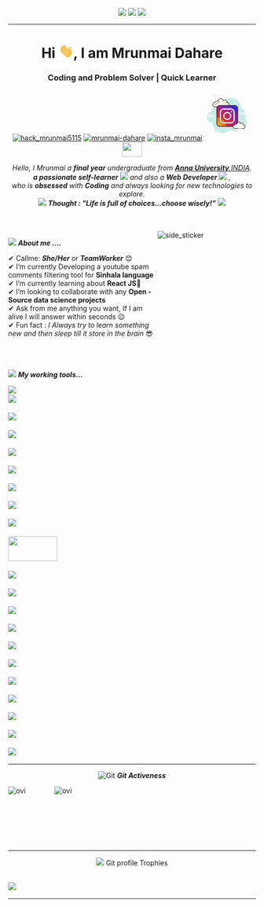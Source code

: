  <p align="center">

  <img src="https://img.shields.io/badge/Focus-Problem%20Solving-brightgreen" />
  <img src="https://img.shields.io/badge/Lives-India-success" />
  <img src="https://img.shields.io/badge/Languages-English%20%26%20India-brightgreen" />
</p>
<hr>
<h1 align="center">Hi <img src="https://raw.githubusercontent.com/ABSphreak/ABSphreak/master/gifs/Hi.gif" width="30px">, I am Mrunmai Dahare</h1>
<h3 align="center">Coding and Problem Solver | Quick Learner</h3>
<p align="center">
<a href="https://www.hackerrank.com/mrunmai5115" target="blank"><img align="center" src="https://cdn.worldvectorlogo.com/logos/hackerrank.svg" alt="hack_mrunmai5115" height="30" width="40" /></a>
<a href="https://www.linkedin.com/in/mrunmai-dahare-6b5a33236/" target="blank"><img align="center" src="https://image.flaticon.com/icons/png/128/174/174857.png" alt="mrunmai-dahare" height="30" width="40" /></a>  
<a href="https://www.instagram.com/mrunmai_dahare/" target="blank"><img align="center" alt="insta_mrunmai" height="30" width="40" /><svg xmlns="http://www.w3.org/2000/svg" x="0px" y="0px"
width="100" height="100"
viewBox="0 0 100 100">
<path fill="#c7ede6" d="M87.215,56.71C88.35,54.555,89,52.105,89,49.5c0-6.621-4.159-12.257-10.001-14.478 C78.999,35.015,79,35.008,79,35c0-11.598-9.402-21-21-21c-9.784,0-17.981,6.701-20.313,15.757C36.211,29.272,34.638,29,33,29 c-7.692,0-14.023,5.793-14.89,13.252C12.906,43.353,9,47.969,9,53.5C9,59.851,14.149,65,20.5,65c0.177,0,0.352-0.012,0.526-0.022 C21.022,65.153,21,65.324,21,65.5C21,76.822,30.178,86,41.5,86c6.437,0,12.175-2.972,15.934-7.614C59.612,80.611,62.64,82,66,82 c4.65,0,8.674-2.65,10.666-6.518C77.718,75.817,78.837,76,80,76c6.075,0,11-4.925,11-11C91,61.689,89.53,58.727,87.215,56.71z"></path><path fill="#fff" d="M15.405,51H5.5C5.224,51,5,50.776,5,50.5S5.224,50,5.5,50h9.905c0.276,0,0.5,0.224,0.5,0.5 S15.682,51,15.405,51z"></path><path fill="#fff" d="M18.5,51h-1c-0.276,0-0.5-0.224-0.5-0.5s0.224-0.5,0.5-0.5h1c0.276,0,0.5,0.224,0.5,0.5 S18.777,51,18.5,51z"></path><path fill="#fff" d="M23.491,53H14.5c-0.276,0-0.5-0.224-0.5-0.5s0.224-0.5,0.5-0.5h8.991c0.276,0,0.5,0.224,0.5,0.5 S23.767,53,23.491,53z"></path><path fill="#fff" d="M12.5,53h-1c-0.276,0-0.5-0.224-0.5-0.5s0.224-0.5,0.5-0.5h1c0.276,0,0.5,0.224,0.5,0.5 S12.777,53,12.5,53z"></path><path fill="#fff" d="M9.5,53h-2C7.224,53,7,52.776,7,52.5S7.224,52,7.5,52h2c0.276,0,0.5,0.224,0.5,0.5S9.777,53,9.5,53 z"></path><path fill="#fff" d="M15.5,55h-2c-0.276,0-0.5-0.224-0.5-0.5s0.224-0.5,0.5-0.5h2c0.276,0,0.5,0.224,0.5,0.5 S15.776,55,15.5,55z"></path><path fill="#fff" d="M18.5,46c-0.177,0-0.823,0-1,0c-0.276,0-0.5,0.224-0.5,0.5c0,0.276,0.224,0.5,0.5,0.5 c0.177,0,0.823,0,1,0c0.276,0,0.5-0.224,0.5-0.5C19,46.224,18.776,46,18.5,46z"></path><path fill="#fff" d="M18.5,48c-0.177,0-4.823,0-5,0c-0.276,0-0.5,0.224-0.5,0.5c0,0.276,0.224,0.5,0.5,0.5 c0.177,0,4.823,0,5,0c0.276,0,0.5-0.224,0.5-0.5C19,48.224,18.776,48,18.5,48z"></path><path fill="#fff" d="M23.5,50c-0.177,0-2.823,0-3,0c-0.276,0-0.5,0.224-0.5,0.5c0,0.276,0.224,0.5,0.5,0.5 c0.177,0,2.823,0,3,0c0.276,0,0.5-0.224,0.5-0.5C24,50.224,23.776,50,23.5,50z"></path><path fill="#fff" d="M85.5,46h-10c-0.276,0-0.5-0.224-0.5-0.5s0.224-0.5,0.5-0.5h10c0.276,0,0.5,0.224,0.5,0.5 S85.776,46,85.5,46z"></path><path fill="#fff" d="M89.5,46h-2c-0.276,0-0.5-0.224-0.5-0.5s0.224-0.5,0.5-0.5h2c0.276,0,0.5,0.224,0.5,0.5 S89.776,46,89.5,46z"></path><path fill="#fff" d="M94.5,48h-10c-0.276,0-0.5-0.224-0.5-0.5s0.224-0.5,0.5-0.5h10c0.276,0,0.5,0.224,0.5,0.5 S94.777,48,94.5,48z"></path><path fill="#fff" d="M82.5,48h-1c-0.276,0-0.5-0.224-0.5-0.5s0.224-0.5,0.5-0.5h1c0.276,0,0.5,0.224,0.5,0.5 S82.776,48,82.5,48z"></path><path fill="#fff" d="M79.375,48H77.5c-0.276,0-0.5-0.224-0.5-0.5s0.224-0.5,0.5-0.5h1.875c0.276,0,0.5,0.224,0.5,0.5 S79.651,48,79.375,48z"></path><path fill="#fff" d="M88.5,44h-5c-0.276,0-0.5-0.224-0.5-0.5s0.224-0.5,0.5-0.5h5c0.276,0,0.5,0.224,0.5,0.5 S88.777,44,88.5,44z"></path><path fill="#fff" d="M85.5,50h-2c-0.276,0-0.5-0.224-0.5-0.5s0.224-0.5,0.5-0.5h2c0.276,0,0.5,0.224,0.5,0.5 S85.776,50,85.5,50z"></path><path fill="#fdfcef" d="M43.875,32.5c0,0,3.64,0,6.125,0s4.5-2.015,4.5-4.5c0-2.333-1.782-4.229-4.055-4.455 C50.467,23.364,50.5,23.187,50.5,23c0-2.485-2.015-4.5-4.5-4.5c-1.438,0-2.703,0.686-3.527,1.736 C42.333,17.6,40.171,15.5,37.5,15.5c-2.761,0-5,2.239-5,5c0,0.446,0.077,0.87,0.187,1.282C32.045,21.005,31.086,20.5,30,20.5 c-1.781,0-3.234,1.335-3.455,3.055C26.364,23.533,26.187,23.5,26,23.5c-2.485,0-4.5,2.015-4.5,4.5s2.015,4.5,4.5,4.5s9.5,0,9.5,0 h5.375V33h3V32.5z"></path><path fill="#472b29" d="M37.5,15c-3.033,0-5.5,2.467-5.5,5.5c0,0.016,0,0.031,0,0.047C31.398,20.192,30.71,20,30,20 c-1.831,0-3.411,1.261-3.858,3.005C26.095,23.002,26.048,23,26,23c-2.757,0-5,2.243-5,5s2.243,5,5,5h14.875 c0.276,0,0.5-0.224,0.5-0.5s-0.224-0.5-0.5-0.5H26c-2.206,0-4-1.794-4-4s1.794-4,4-4c0.117,0,0.23,0.017,0.343,0.032l0.141,0.019 c0.021,0.003,0.041,0.004,0.062,0.004c0.246,0,0.462-0.185,0.495-0.437C27.232,22.125,28.504,21,30,21 c0.885,0,1.723,0.401,2.301,1.1c0.098,0.118,0.241,0.182,0.386,0.182c0.078,0,0.156-0.018,0.228-0.056 c0.209-0.107,0.314-0.346,0.254-0.573C33.054,21.218,33,20.852,33,20.5c0-2.481,2.019-4.5,4.5-4.5 c2.381,0,4.347,1.872,4.474,4.263c0.011,0.208,0.15,0.387,0.349,0.45c0.05,0.016,0.101,0.024,0.152,0.024 c0.15,0,0.296-0.069,0.392-0.192C43.638,19.563,44.779,19,46,19c2.206,0,4,1.794,4,4c0,0.117-0.017,0.23-0.032,0.343l-0.019,0.141 c-0.016,0.134,0.022,0.268,0.106,0.373c0.084,0.105,0.207,0.172,0.34,0.185C52.451,24.247,54,25.949,54,28c0,2.206-1.794,4-4,4 h-6.125c-0.276,0-0.5,0.224-0.5,0.5s0.224,0.5,0.5,0.5H50c2.757,0,5-2.243,5-5c0-2.397-1.689-4.413-4.003-4.877 C50.999,23.082,51,23.041,51,23c0-2.757-2.243-5-5-5c-1.176,0-2.293,0.416-3.183,1.164C42.219,16.76,40.055,15,37.5,15L37.5,15z"></path><path fill="#472b29" d="M36,22c-1.403,0-2.609,0.999-2.913,2.341C32.72,24.119,32.301,24,31.875,24 c-1.202,0-2.198,0.897-2.353,2.068C29.319,26.022,29.126,26,28.937,26c-1.529,0-2.811,1.2-2.918,2.732 C26.01,28.87,26.114,28.99,26.251,29c0.006,0,0.012,0,0.018,0c0.13,0,0.24-0.101,0.249-0.232c0.089-1.271,1.151-2.268,2.419-2.268 c0.229,0,0.47,0.042,0.738,0.127c0.022,0.007,0.045,0.01,0.067,0.01c0.055,0,0.11-0.02,0.156-0.054 C29.962,26.537,30,26.455,30,26.375c0-1.034,0.841-1.875,1.875-1.875c0.447,0,0.885,0.168,1.231,0.473 c0.047,0.041,0.106,0.063,0.165,0.063c0.032,0,0.063-0.006,0.093-0.019c0.088-0.035,0.148-0.117,0.155-0.212 C33.623,23.512,34.712,22.5,36,22.5c0.208,0,0.425,0.034,0.682,0.107c0.023,0.007,0.047,0.01,0.07,0.01 c0.109,0,0.207-0.073,0.239-0.182c0.038-0.133-0.039-0.271-0.172-0.309C36.517,22.04,36.256,22,36,22L36,22z"></path><path fill="#472b29" d="M49.883,23.5c-1.326,0-2.508,0.897-2.874,2.182c-0.038,0.133,0.039,0.271,0.172,0.309 C47.205,25.997,47.228,26,47.25,26c0.109,0,0.209-0.072,0.24-0.182C47.795,24.748,48.779,24,49.883,24 c0.117,0,0.23,0.014,0.342,0.029c0.012,0.002,0.023,0.003,0.035,0.003c0.121,0,0.229-0.092,0.246-0.217 c0.019-0.137-0.077-0.263-0.214-0.281C50.158,23.516,50.022,23.5,49.883,23.5L49.883,23.5z"></path><path fill="#3231c7" d="M72.3,35.7v30.6c0,3.31-2.69,6-6,6H35.7c-3.31,0-6-2.69-6-6V35.7c0-3.31,2.69-6,6-6h30.6 C69.61,29.7,72.3,32.39,72.3,35.7z"></path><path fill="#7228ad" d="M72.3,47.25V66.3c0,3.31-2.69,6-6,6H35.7c-3.31,0-6-2.69-6-6V35.7c0-3.31,2.69-6,6-6h19.05 C61.99,33.95,68.05,40.01,72.3,47.25z"></path><path fill="#b11e93" d="M70.96,70.08c-1.1,1.35-2.78,2.22-4.66,2.22H35.7c-3.31,0-6-2.69-6-6V35.7 c0-1.88,0.87-3.56,2.22-4.66C53.03,32.02,69.98,48.97,70.96,70.08z"></path><path fill="#db1a58" d="M63,72v0.3H35.7c-3.31,0-6-2.69-6-6V39H30C48.23,39,63,53.77,63,72z"></path><path fill="#e4273e" d="M55,72c0,0.1,0,0.2-0.01,0.3H35.7c-3.31,0-6-2.69-6-6V47.01C29.8,47,29.9,47,30,47 C43.81,47,55,58.19,55,72z"></path><path fill="#f47c22" d="M48,72c0,0.1,0,0.2-0.01,0.3H35.7c-3.31,0-6-2.69-6-6V54.01C29.8,54,29.9,54,30,54 C39.94,54,48,62.06,48,72z"></path><path fill="#ef9922" d="M42,72c0,0.1,0,0.2-0.01,0.3H35.7c-3.31,0-6-2.69-6-6v-6.29C29.8,60,29.9,60,30,60 C36.63,60,42,65.37,42,72z"></path><path fill="#472b29" d="M66.3,73H35.7c-3.694,0-6.7-3.006-6.7-6.7V35.7c0-3.694,3.006-6.7,6.7-6.7h30.6 c3.694,0,6.7,3.006,6.7,6.7v30.6C73,69.994,69.994,73,66.3,73z M35.7,30.4c-2.923,0-5.3,2.377-5.3,5.3v30.6 c0,2.922,2.377,5.3,5.3,5.3h30.6c2.923,0,5.3-2.377,5.3-5.3V35.7c0-2.922-2.377-5.3-5.3-5.3H35.7z"></path><path fill="#fff" d="M50.99,66.5c-3.983,0-5.466-0.011-6.98-0.08c-1.393-0.062-2.479-0.272-3.52-0.68 c-1.014-0.391-1.806-0.906-2.57-1.67c-0.759-0.759-1.273-1.552-1.67-2.57c-0.396-1.013-0.606-2.098-0.68-3.52 c-0.069-1.527-0.08-3.008-0.08-6.98c0-3.965,0.011-5.443,0.08-6.97c0.062-1.393,0.271-2.479,0.68-3.52 c0.396-1.027,0.911-1.82,1.67-2.57c0.759-0.758,1.552-1.273,2.57-1.67c1.041-0.407,2.127-0.617,3.52-0.68 c1.566-0.071,3.067-0.09,6.98-0.09c3.915,0,5.413,0.019,6.97,0.09c1.393,0.063,2.479,0.272,3.521,0.68 c1.027,0.396,1.819,0.911,2.569,1.67c0.752,0.743,1.27,1.535,1.681,2.57c0.399,1.052,0.606,2.139,0.67,3.521 c0.07,1.581,0.09,3.08,0.09,6.97c0,3.898-0.02,5.398-0.09,6.98c-0.063,1.382-0.27,2.468-0.67,3.52 c-0.41,1.025-0.929,1.819-1.681,2.57c-0.748,0.757-1.537,1.272-2.56,1.67c-1.055,0.408-2.144,0.617-3.53,0.68 C56.445,66.489,54.965,66.5,50.99,66.5z M49.68,38.5c-2.751,0-4.262,0.021-5.573,0.079c-1.334,0.062-2.069,0.285-2.562,0.472 c-0.609,0.239-1.046,0.524-1.508,0.987c-0.461,0.46-0.746,0.895-0.982,1.499c-0.188,0.494-0.413,1.23-0.476,2.569 c-0.068,1.505-0.079,2.893-0.079,6.884c0,3.999,0.011,5.389,0.079,6.893c0.062,1.329,0.286,2.064,0.474,2.556 c0.239,0.621,0.514,1.043,0.979,1.508c0.468,0.459,0.906,0.743,1.514,0.982c0.476,0.186,1.195,0.408,2.56,0.472 c1.559,0.07,3.038,0.089,6.886,0.089c3.855,0,5.337-0.02,6.893-0.089c1.397-0.064,2.134-0.301,2.566-0.474 c0.599-0.231,1.033-0.512,1.497-0.967c0.46-0.469,0.746-0.908,0.989-1.516c0.185-0.483,0.402-1.208,0.466-2.559 c0.069-1.572,0.089-3.054,0.089-6.895c0-3.834-0.02-5.313-0.089-6.884c-0.063-1.349-0.281-2.074-0.464-2.555 c-0.236-0.612-0.52-1.049-0.979-1.508c-0.493-0.484-0.893-0.742-1.53-0.985c-0.461-0.184-1.17-0.404-2.544-0.469 c-1.534-0.07-3.017-0.089-6.895-0.089H49.68z"></path><path fill="#472b29" d="M50.99,35.8c3.909,0,5.405,0.019,6.956,0.09c1.359,0.061,2.415,0.265,3.428,0.66 c0.985,0.38,1.744,0.873,2.467,1.605c0.719,0.71,1.216,1.47,1.608,2.459c0.389,1.024,0.59,2.081,0.652,3.429 c0.07,1.576,0.089,3.072,0.089,6.957c0,3.893-0.019,5.39-0.089,6.966c-0.062,1.35-0.263,2.407-0.648,3.42 c-0.396,0.989-0.894,1.751-1.617,2.474c-0.716,0.725-1.473,1.219-2.453,1.6c-1.023,0.395-2.083,0.599-3.436,0.66 c-1.509,0.069-2.986,0.08-6.956,0.08c-3.978,0-5.458-0.011-6.967-0.08c-1.359-0.061-2.415-0.264-3.426-0.66 c-0.971-0.375-1.731-0.869-2.465-1.602c-0.728-0.729-1.222-1.489-1.603-2.468c-0.384-0.981-0.587-2.038-0.659-3.423 c-0.069-1.522-0.08-3.001-0.08-6.968c0-3.959,0.011-5.436,0.08-6.957c0.061-1.359,0.264-2.415,0.66-3.427 c0.38-0.985,0.873-1.745,1.603-2.465c0.727-0.727,1.488-1.221,2.467-1.602c1.009-0.394,2.065-0.598,3.424-0.66 C45.585,35.819,47.082,35.8,50.99,35.8 M50.99,63.79c3.861,0,5.345-0.019,6.907-0.089c1.443-0.067,2.211-0.314,2.658-0.493 c0.641-0.248,1.105-0.547,1.609-1.041c0.487-0.497,0.791-0.964,1.053-1.62c0.191-0.501,0.419-1.255,0.483-2.649 c0.07-1.576,0.089-3.061,0.089-6.908c0-3.839-0.019-5.322-0.089-6.898c-0.065-1.391-0.292-2.145-0.483-2.65 c-0.249-0.645-0.562-1.126-1.049-1.614c-0.518-0.509-0.96-0.794-1.625-1.048c-0.486-0.194-1.225-0.425-2.645-0.492 c-1.539-0.07-3.024-0.089-6.907-0.089H49.68c-2.756,0-4.27,0.021-5.588,0.079c-1.376,0.064-2.141,0.296-2.658,0.493 c-0.641,0.251-1.122,0.566-1.609,1.053c-0.487,0.486-0.801,0.965-1.051,1.605c-0.197,0.513-0.431,1.28-0.495,2.662 c-0.069,1.511-0.08,2.901-0.08,6.898c0,4.004,0.01,5.397,0.08,6.907c0.064,1.372,0.297,2.136,0.493,2.65 c0.252,0.654,0.556,1.121,1.05,1.615c0.491,0.482,0.973,0.795,1.613,1.046c0.496,0.194,1.247,0.426,2.656,0.492 C45.655,63.771,47.138,63.79,50.99,63.79 M50.99,35.3c-3.991,0-5.454,0.021-6.989,0.09c-1.417,0.064-2.522,0.279-3.583,0.693 c-1.047,0.408-1.86,0.937-2.639,1.714c-0.78,0.771-1.31,1.585-1.716,2.639c-0.416,1.062-0.63,2.168-0.693,3.584 c-0.069,1.537-0.08,3.019-0.08,6.979c0,3.969,0.011,5.452,0.08,6.99c0.075,1.444,0.289,2.549,0.693,3.583 c0.407,1.045,0.937,1.859,1.715,2.639c0.786,0.786,1.601,1.314,2.639,1.715c1.062,0.416,2.168,0.63,3.584,0.693 c1.537,0.07,3.02,0.081,6.989,0.081c3.96,0,5.441-0.01,6.979-0.081c1.41-0.063,2.519-0.277,3.594-0.693 c1.051-0.409,1.861-0.938,2.629-1.715c0.771-0.771,1.303-1.584,1.726-2.64c0.409-1.075,0.619-2.18,0.684-3.583 c0.068-1.536,0.09-3,0.09-6.989c0-3.979-0.021-5.443-0.09-6.979c-0.064-1.402-0.274-2.506-0.685-3.585 c-0.421-1.062-0.953-1.876-1.724-2.637c-0.771-0.78-1.584-1.309-2.639-1.716c-1.063-0.416-2.169-0.629-3.585-0.693 C56.443,35.321,54.982,35.3,50.99,35.3L50.99,35.3z M50.99,63.29c-3.842,0-5.32-0.019-6.876-0.089 c-1.336-0.062-2.036-0.278-2.496-0.458c-0.582-0.229-1-0.5-1.445-0.938c-0.441-0.441-0.705-0.846-0.934-1.438 c-0.182-0.476-0.399-1.195-0.46-2.494c-0.068-1.492-0.079-2.881-0.079-6.884c0-3.995,0.011-5.382,0.079-6.875 c0.061-1.308,0.278-2.026,0.462-2.506c0.225-0.574,0.497-0.99,0.938-1.43c0.44-0.441,0.856-0.713,1.438-0.941 c0.473-0.18,1.192-0.399,2.499-0.459C45.42,38.722,46.93,38.7,49.68,38.7h1.311c3.876,0,5.355,0.019,6.885,0.088 c1.346,0.063,2.033,0.277,2.482,0.457c0.612,0.234,0.99,0.478,1.46,0.94c0.436,0.436,0.708,0.854,0.934,1.438 c0.176,0.463,0.389,1.17,0.45,2.493c0.069,1.557,0.089,3.036,0.089,6.875c0,3.847-0.02,5.328-0.089,6.886 c-0.062,1.322-0.273,2.027-0.451,2.494c-0.234,0.586-0.501,0.996-0.943,1.448c-0.445,0.437-0.851,0.7-1.432,0.924 c-0.424,0.169-1.13,0.396-2.501,0.459C56.32,63.271,54.84,63.29,50.99,63.29L50.99,63.29z"></path><path fill="#fff" d="M59.5,40.751c-0.966,0-1.75,0.783-1.75,1.749c0,0.966,0.784,1.75,1.75,1.75s1.75-0.784,1.75-1.75 S60.466,40.75,59.5,40.751L59.5,40.751z"></path><path fill="#472b29" d="M59.5,41c0.828,0,1.5,0.672,1.5,1.5c0,0.828-0.672,1.5-1.5,1.5S58,43.328,58,42.5 C58,41.672,58.672,41.001,59.5,41L59.5,41 M59.5,40.5L59.5,40.5c-1.103,0.001-2,0.898-2,2c0,1.103,0.897,2,2,2s2-0.897,2-2 S60.603,40.5,59.5,40.5L59.5,40.5z"></path><path fill="#fff" d="M50.988,42.504c-4.695,0-8.501,3.806-8.501,8.501s3.806,8.499,8.501,8.499 c4.695,0,8.499-3.805,8.499-8.499S55.682,42.504,50.988,42.504L50.988,42.504z M50.988,45.505c3.037,0,5.5,2.462,5.5,5.5 c0,3.037-2.463,5.5-5.5,5.5c-3.038,0-5.5-2.463-5.5-5.5C45.488,47.967,47.95,45.505,50.988,45.505z"></path><path fill="#472b29" d="M50.988,59.754c-4.825,0-8.751-3.925-8.751-8.75c0-4.825,3.926-8.75,8.751-8.75 c4.824,0,8.749,3.925,8.749,8.75C59.737,55.829,55.812,59.754,50.988,59.754z M50.988,42.754c-4.55,0-8.251,3.701-8.251,8.25 c0,4.549,3.701,8.25,8.251,8.25c4.549,0,8.249-3.701,8.249-8.25C59.237,46.455,55.537,42.754,50.988,42.754z M50.988,56.754 c-3.171,0-5.75-2.58-5.75-5.75s2.579-5.75,5.75-5.75s5.75,2.58,5.75,5.75S54.159,56.754,50.988,56.754z M50.988,45.754 c-2.895,0-5.25,2.355-5.25,5.25s2.355,5.25,5.25,5.25s5.25-2.355,5.25-5.25S53.883,45.754,50.988,45.754z"></path><g><path fill="#fdfcef" d="M80.5,76.5c0,0,1.567,0,3.5,0s3.5-1.567,3.5-3.5c0-1.781-1.335-3.234-3.055-3.455 C84.473,69.366,84.5,69.187,84.5,69c0-1.933-1.567-3.5-3.5-3.5c-1.032,0-1.95,0.455-2.59,1.165 c-0.384-1.808-1.987-3.165-3.91-3.165c-2.209,0-4,1.791-4,4c0,0.191,0.03,0.374,0.056,0.558C70.128,67.714,69.592,67.5,69,67.5 c-1.228,0-2.245,0.887-2.455,2.055C66.366,69.527,66.187,69.5,66,69.5c-1.933,0-3.5,1.567-3.5,3.5s1.567,3.5,3.5,3.5s7.5,0,7.5,0 V77h7V76.5z"></path><path fill="#472b29" d="M82.25,72C82.112,72,82,71.888,82,71.75c0-1.223,0.995-2.218,2.218-2.218 c0.034,0.009,0.737-0.001,1.244,0.136c0.133,0.036,0.212,0.173,0.176,0.306c-0.036,0.134-0.173,0.213-0.306,0.176 c-0.444-0.12-1.1-0.12-1.113-0.118c-0.948,0-1.719,0.771-1.719,1.718C82.5,71.888,82.388,72,82.25,72z"></path><circle cx="75.5" cy="76.5" r=".5" fill="#472b29"></circle><path fill="#472b29" d="M84,77h-3.5c-0.276,0-0.5-0.224-0.5-0.5s0.224-0.5,0.5-0.5H84c1.654,0,3-1.346,3-3 c0-1.496-1.125-2.768-2.618-2.959c-0.134-0.018-0.255-0.088-0.336-0.196s-0.115-0.244-0.094-0.377C83.975,69.314,84,69.16,84,69 c0-1.654-1.346-3-3-3c-0.85,0-1.638,0.355-2.219,1c-0.125,0.139-0.321,0.198-0.5,0.148c-0.182-0.049-0.321-0.195-0.36-0.379 C77.58,65.165,76.141,64,74.5,64c-1.93,0-3.5,1.57-3.5,3.5c0,0.143,0.021,0.28,0.041,0.418c0.029,0.203-0.063,0.438-0.242,0.54 c-0.179,0.102-0.396,0.118-0.556-0.01C69.878,68.155,69.449,68,69,68c-0.966,0-1.792,0.691-1.963,1.644 c-0.048,0.267-0.296,0.446-0.569,0.405C66.314,70.025,66.16,70,66,70c-1.654,0-3,1.346-3,3s1.346,3,3,3h7.5 c0.276,0,0.5,0.224,0.5,0.5S73.776,77,73.5,77H66c-2.206,0-4-1.794-4-4s1.794-4,4-4c0.059,0,0.116,0.002,0.174,0.006 C66.588,67.82,67.711,67,69,67c0.349,0,0.689,0.061,1.011,0.18C70.176,64.847,72.126,63,74.5,63c1.831,0,3.466,1.127,4.153,2.774 C79.333,65.276,80.155,65,81,65c2.206,0,4,1.794,4,4c0,0.048-0.001,0.095-0.004,0.142C86.739,69.59,88,71.169,88,73 C88,75.206,86.206,77,84,77z"></path><path fill="#472b29" d="M78.5,76c-0.159,0-0.841,0-1,0c-0.276,0-0.5,0.224-0.5,0.5c0,0.276,0.224,0.5,0.5,0.5 c0.159,0,0.841,0,1,0c0.276,0,0.5-0.224,0.5-0.5C79,76.224,78.776,76,78.5,76z"></path></g>
</svg></a>
 <a href = "mailto: mrunmai5115@gmail.com"><img align="center" src="https://seeklogo.com/images/G/gmail-new-2020-logo-32DBE11BB4-seeklogo.com.png" height="30" width="40" /></a>
</p>
</p>



<p align="center">
  <em>
    Hello, I Mrunmai a <b>final year</b> undergraduate from <a href="https://www.annauniv.edu/"> <b>Anna University</b>,INDIA</a>. <br>
    <b>a passionate self-learner</b> <img src="https://github.com/TheDudeThatCode/TheDudeThatCode/blob/master/Assets/Developer.gif" width="30px"> and also a <b>Web Developer</b>&nbsp;<img src="https://github.com/TheDudeThatCode/TheDudeThatCode/blob/master/Assets/Designer.gif" width="36px">&nbsp,<br>who is <b>obsessed</b>
    with <b>Coding</b> and always looking for new technologies to explore. 
  </em> 
  <br>
  <img src="https://media.giphy.com/media/gH3LO09IOiZIqePwv9/giphy.gif" width="50" /> <b><i align="center">Thought : "Life is full of choices…choose wisely!”</i></b> <img src="https://media.giphy.com/media/qjqUcgIyRjsl2/giphy.gif" width="50" />
</p>
<br><br>
<img align="right" width=200px height=200px alt="side_sticker" src="https://media.giphy.com/media/TEnXkcsHrP4YedChhA/giphy.gif" />

<img src="https://media.giphy.com/media/iY8CRBdQXODJSCERIr/giphy.gif" width="30px">&nbsp;***About me ....***

✔ Callme: ***She/Her*** or ***TeamWorker*** 😊 <br>
✔ I’m currently Developing a youtube spam comments filtering tool for **Sinhala language**<br>
✔ I’m currently learning about **React JS**🥰<br>
✔ I’m looking to collaborate with any **Open - Source data science projects**<br>
✔ Ask from me anything you want, If I am alive I will answer within seconds 😉<br>
✔ Fun fact : *I Always try to learn something new and then sleep till it store in the brain* 😎<br><br><br><br>
 

<img src="https://media.giphy.com/media/iY8CRBdQXODJSCERIr/giphy.gif" width="30px">&nbsp;***My working tools...***
<p align="left">
  
  <code><img height="50" src="https://github.com/uannabi/-/blob/master/resource/git.svg"></code>
  <code> <img height="50" src="https://github.com/uannabi/-/blob/master/resource/python-icon.svg"> </code>
  <code> <img height="50" src="https://www.vectorlogo.zone/logos/java/java-ar21.svg"> </code>
  <code> <img height="50" src="https://upload.wikimedia.org/wikipedia/commons/7/7e/Spyder_logo.svg"> </code>
  <code> <img height="50" src="https://www.vectorlogo.zone/logos/jupyter/jupyter-ar21.svg"> </code>
  <code> <img height="50" src="https://www.vectorlogo.zone/logos/dotnet/dotnet-ar21.svg"> </code>
  <code> <img height="50" src="https://www.vectorlogo.zone/logos/w3_html5/w3_html5-ar21.svg"> </code>
  <code> <img height="50" src="https://www.vectorlogo.zone/logos/mysql/mysql-ar21.svg"> </code>
  <code> <img height="50" src="https://www.vectorlogo.zone/logos/sqlite/sqlite-ar21.svg"> </code>
  <code> <img height="50" src="https://matplotlib.org/2.2.5/_images/sphx_glr_logos2_001.png" width='100'> </code>
  <code> <img height="50" src="https://upload.wikimedia.org/wikipedia/commons/thumb/e/ed/Pandas_logo.svg/768px-Pandas_logo.svg.png"> </code>
  <code> <img height="50" src="https://www.vectorlogo.zone/logos/pocoo_flask/pocoo_flask-ar21.svg"> </code>
  <code> <img height="50" src="https://www.vectorlogo.zone/logos/heroku/heroku-ar21.svg"> </code>
  <code> <img height="50" src="https://www.vectorlogo.zone/logos/numpy/numpy-ar21.svg"> </code>
  <code> <img height="50" src="https://raw.githubusercontent.com/valohai/ml-logos/master/scipy.svg"> </code>
  <code> <img height="50" src="https://www.vectorlogo.zone/logos/reactjs/reactjs-ar21.svg"> </code>
  <code> <img height="50" src="https://www.vectorlogo.zone/logos/laravel/laravel-ar21.svg"> </code>
  <code> <img height="50" src="https://www.vectorlogo.zone/logos/javascript/javascript-ar21.svg"> </code>
  <code> <img height="50" src="https://www.vectorlogo.zone/logos/netlifyapp_watercss/netlifyapp_watercss-ar21.svg"> </code>
  <code> <img height="50" src="https://seeklogo.com/images/S/scikit-learn-logo-8766D07E2E-seeklogo.com.png"> </code>
  <code> <img height="50" src="https://www.vectorlogo.zone/logos/tensorflow/tensorflow-ar21.svg"> </code>
  <hr>
  <p align="center">
 <img src="https://media.giphy.com/media/W5eoZHPpUx9sapR0eu/giphy.gif" width="30px" alt="Git"/>&nbsp;<i><b>Git Activeness</b></i></p>
 
<p><img align="left" src="https://github-readme-stats.vercel.app/api/top-langs?username=OvinduWijethunge&show_icons=true&locale=en&layout=compact&theme=chartreuse-dark" alt="ovi" /></p>
<p>&nbsp;<img align="right" src="https://github-readme-stats.vercel.app/api?username=OvinduWijethunge&show_icons=true&locale=en&theme=chartreuse-dark" alt="ovi" width="410" /></p>
<br><br><br><br><br>

<hr>


<p align="center"><img src="https://media.giphy.com/media/QaMcXSekUWx7aogAUr/giphy.gif" width="30" />&nbsp;Git profile Trophies</p><br>
<img src="https://github-profile-trophy.vercel.app/?username=OvinduWijethunge&theme=juicyfresh&no-bg=true" />


-----
